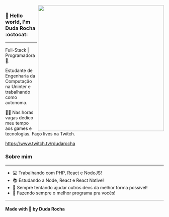 <img align="right" width="400" height="400" src="https://hum-systems.com/site/templates/images/jobs/software-developer-2.png">


### 👋 Hello world, I'm Duda Rocha :octocat:
---
Full-Stack | Programadora :robot:.

Estudante de Engenharia da Computação na Uninter e trabalhando como autonoma. 

:woman_technologist:
Nas horas vagas dedico meu tempo aos games e tecnologias. Faço lives na Twitch.


https://www.twitch.tv/rdudarocha

### Sobre mim
---
- 💻 Trabalhando com PHP, React e NodeJS!
- 📚 Estudando a Node, React e React Native!
- 💜 Sempre tentando ajudar outros devs da melhor forma possível!
- 🧒 Fazendo sempre o melhor programa pra vocês!

---
#### Made with 💜 by Duda Rocha

